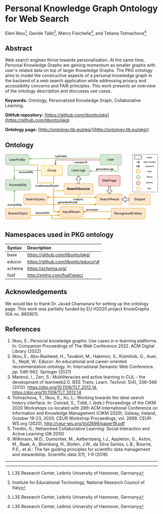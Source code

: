 # Personal Knowledge Graph Ontology for Web Search  
Eleni Ilkou[^1], Davide Taibi[^2], Marco Fisichella[^1], and Tetiana Tolmachova[^1]

[^1]: L3S Research Center, Leibniz University of Hannover, Germany
[^2]: Institute for Educational Technology, National Research Council of Italy

## Abstract

Web search engines thrive towards personalisation. At the same time, Personal Knowledge Graphs are gaining momentum as smaller graphs with user's related data on top of larger Knowledge Graphs. The PKG ontology aims to model the constructive aspects of a personal knowledge graph in the backend of a web search application while addressing privacy and accessibility concerns and FAIR principles. This work presents an overview of the ontology description and discusses use cases.

**Keywords:** Ontology, Personalized Knowledge Graph, Collaborative Learning.

**GitHub repository:** [https://github.com/tibonto/pkg](https://github.com/tibonto/pkg)

**Ontology page:** [http://ontology.tib.eu/pkg/](http://ontology.tib.eu/pkg/)

## Ontology
![PKG ontology](https://github.com/tibonto/pkg/raw/gh-pages/Pkgonto.png)

## Namespaces used in PKG ontology

| Syntax  | Description |
|  :----  |    :----    |
| base    | https://github.com/tibonto/pkg/       |
| educor  | https://github.com/tibonto/educor\#   |
| schema  | https://schema.org/   |
| foaf    | http://xmlns.com/foaf/spec/   |

## Acknowledgements
We would like to thank Dr. Javad Chamanara for setting up the ontology page. This work was partially funded by EU H2020 project KnowGraphs (GA no. 860801).

## References
1. Ilkou, E.: Personal knowledge graphs: Use cases in e-learning platforms. In: Companion Proceedings of The Web Conference 2022. ACM Digital Library (2022)  
2. Ilkou, E., Abu-Rasheed, H., Tavakoli, M., Hakimov, S., Kismihók, G., Auer, S., Nejdl, W.: Educor: An educational and career-oriented recommendation ontology. In: International Semantic Web Conference. pp. 546–562. Springer (2021)
3. Marenzi,  I.,  Zerr,  S.:  Multiliteracies  and  active  learning  in  CLIL  -  the  development of learnweb2.0. IEEE Trans. Learn. Technol.  5(4), 336–348 (2012).  https://doi.org/10.1109/TLT.2012.14, https://doi.org/10.1109/TLT.2012.14  
4. Tolmachova, T., Ilkou, E., Xu, L.: Working towards the ideal search history interface. In: Conrad, S., Tiddi, I. (eds.) Proceedings of the CIKM 2020 Workshops co-located with 29th ACM International Conference on Information and Knowledge Management (CIKM 2020), Galway, Ireland, October 19-23, 2020. CEUR Workshop Proceedings, vol. 2699. CEUR-WS.org (2020), http://ceur-ws.org/Vol2699/paper19.pdf  
5. Trentin, G.: Networked Collaborative Learning: Social Interaction and Active Learning (08 2010)  
6. Wilkinson, M.D., Dumontier, M., Aalbersberg, I.J., Appleton, G., Axton, M., Baak, A., Blomberg, N., Boiten, J.W., da Silva Santos, L.B., Bourne, P.E., et al.: The fair guiding principles for scientific data management and stewardship. Scientific data 3(1),  1–9 (2016)

---
